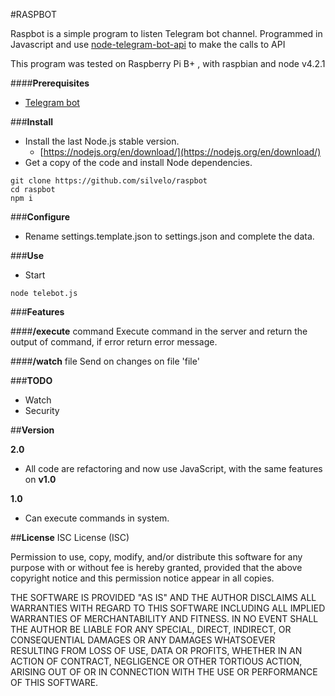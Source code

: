 #RASPBOT

Raspbot is a simple program to listen Telegram bot channel.
Programmed in Javascript and use [node-telegram-bot-api](https://github.com/yagop/node-telegram-bot-api#new_TelegramBot_new) to make the calls to API

This program was tested on Raspberry Pi B+ , with raspbian and node v4.2.1

####**Prerequisites**
 
- [Telegram bot](https://core.telegram.org/bots)

###**Install**
- Install the last Node.js stable version.
    - [https://nodejs.org/en/download/](https://nodejs.org/en/download/)
- Get a copy of the code and install Node dependencies.

```
git clone https://github.com/silvelo/raspbot
cd raspbot
npm i
```

###**Configure**

- Rename settings.template.json to settings.json and complete the data.

###**Use**
- Start
```
node telebot.js
```

###**Features**

####**/execute** command
Execute command in the server and return the output of command, if error return error message. 

####**/watch** file
Send on changes on file 'file'


###**TODO**

- Watch
- Security

##**Version**

**2.0**
- All code are refactoring and now use JavaScript, with the same features on **v1.0**

**1.0**
- Can execute commands in system.


##**License**
ISC License (ISC)

Permission to use, copy, modify, and/or distribute this software for any purpose with or without fee is hereby granted, provided that the above copyright notice and this permission notice appear in all copies.

THE SOFTWARE IS PROVIDED "AS IS" AND THE AUTHOR DISCLAIMS ALL WARRANTIES WITH REGARD TO THIS SOFTWARE INCLUDING ALL IMPLIED WARRANTIES OF MERCHANTABILITY AND FITNESS. IN NO EVENT SHALL THE AUTHOR BE LIABLE FOR ANY SPECIAL, DIRECT, INDIRECT, OR CONSEQUENTIAL DAMAGES OR ANY DAMAGES WHATSOEVER RESULTING FROM LOSS OF USE, DATA OR PROFITS, WHETHER IN AN ACTION OF CONTRACT, NEGLIGENCE OR OTHER TORTIOUS ACTION, ARISING OUT OF OR IN CONNECTION WITH THE USE OR PERFORMANCE OF THIS SOFTWARE.